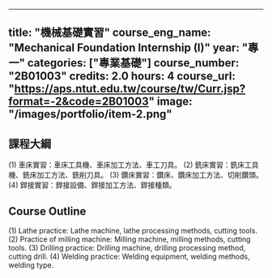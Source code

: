 
---
title: "機械基礎實習"
course_eng_name: "Mechanical Foundation Internship (I)"
year: "專一"
categories: ["專業基礎"]
course_number: "2B01003"
credits: 2.0
hours: 4
course_url: "https://aps.ntut.edu.tw/course/tw/Curr.jsp?format=-2&code=2B01003"
image: "/images/portfolio/item-2.png"
---

## 課程大綱

(1) 車床實習：車床工具機、車床加工方法、車工刀具。
(2) 銑床實習：銑床工具機、銑床加工方法、銑削刀具。
(3) 鑽床實習：鑽床、鑽床加工方法、切削鑽頭。
(4) 銲接實習：銲接設備、銲接加工方法、銲接種類。

## Course Outline

(1) Lathe practice: Lathe machine, lathe processing methods, cutting tools.
(2) Practice of milling machine: Milling machine, milling methods, cutting tools.
(3) Drilling practice: Drilling machine, drilling processing method, cutting drill.
(4) Welding practice: Welding equipment, welding methods, welding type.

